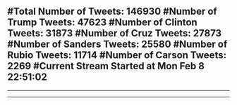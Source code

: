 #Total Number of Tweets: 146930 
#Number of Trump Tweets: 47623
#Number of Clinton Tweets: 31873
#Number of Cruz Tweets: 27873
#Number of Sanders Tweets: 25580
#Number of Rubio Tweets: 11714
#Number of Carson Tweets: 2269
#Current Stream Started at Mon Feb  8 22:51:02
---
---
---
